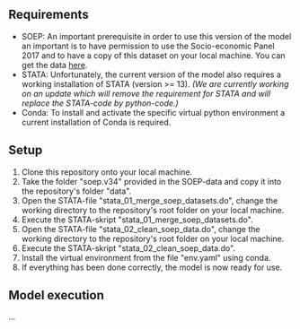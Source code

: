 ## Requirements
- SOEP: An important prerequisite in order to use this version of the model an important is to have permission to use the Socio-economic Panel 2017 and to have a copy of this dataset on your local machine. You can get the data [here](https://www.diw.de/sixcms/detail.php?id=diw_01.c.738729.en).
- STATA: Unfortunately, the current version of the model also requires a working installation of STATA (version >= 13). *(We are currently working on an update which will remove the requirement for STATA and will replace the STATA-code by python-code.)*
- Conda: To install and activate the specific virtual python environment a current installation of Conda is required.


## Setup
1. Clone this repository onto your local machine.
2. Take the folder "soep.v34" provided in the SOEP-data and copy it into the repository's folder "data".
3. Open the STATA-file "stata_01_merge_soep_datasets.do", change the working directory to the repository's root folder on your local machine.
4. Execute the STATA-skript "stata_01_merge_soep_datasets.do".
5. Open the STATA-file "stata_02_clean_soep_data.do", change the working directory to the repository's root folder on your local machine.
6. Execute the STATA-skript "stata_02_clean_soep_data.do".
7. Install the virtual environment from the file "env.yaml" using conda.
8. If everything has been done correctly, the model is now ready for use.


## Model execution

...
